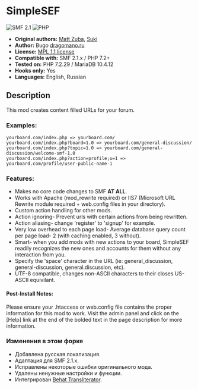# SimpleSEF
![SMF 2.1](https://img.shields.io/badge/SMF-2.1-ed6033.svg?style=flat)
![PHP](https://img.shields.io/badge/PHP-^7.2-blue.svg?style=flat)

* **Original authors:** [Matt Zuba](https://bitbucket.org/mattzuba/simplesef), [Suki](https://github.com/MissAllSunday/SimpleSEF)
* **Author:** Bugo [dragomano.ru](https://dragomano.ru/translations/simplesef)
* **License:** [MPL 1.1 license](https://www.mozilla.org/en-US/MPL/1.1/)
* **Compatible with:** SMF 2.1.x / PHP 7.2+
* **Tested on:** PHP 7.2.29 / MariaDB 10.4.12
* **Hooks only:** Yes
* **Languages:** English, Russian

## Description
This mod creates content filled URLs for your forum.

### Examples:

```
yourboard.com/index.php => yourboard.com/
yourboard.com/index.php?board=1.0 => yourboard.com/general-discussion/
yourboard.com/index.php?topic=1.0 => yourboard.com/general-discussion/welcome-smf-1.0
yourboard.com/index.php?action=profile;u=1 => yourboard.com/profile/user-public-name-1
```

### Features:
* Makes no core code changes to SMF **AT ALL**.
* Works with Apache (mod_rewrite required) or IIS7 (Microsoft URL Rewrite module required + web.config files in your directory).
* Custom action handling for other mods.
* Action ignoring- Prevent urls with certain actions from being rewritten.
* Action aliasing- change 'register' to 'signup' for example.
* Very low overhead to each page load- Average database query count per page load- 2 (with caching enabled, 3 without).
* Smart- when you add mods with new actions to your board, SimpleSEF readily recognizes the new ones and accounts for them without any interaction from you.
* Specify the 'space' character in the URL (ie: general_discussion, general-discussion, general.discussion, etc).
* UTF-8 compatible, changes non-ASCII characters to their closes US-ASCII equivilant.

#### Post-Install Notes:
Please ensure your .htaccess or web.config file contains the proper information for this mod to work.  Visit the admin panel and click on the [Help] link at the end of the bolded text in the page description for more information.

### Изменения в этом форке
* Добавлена русская локализация.
* Адаптация для SMF 2.1.x.
* Исправлены некоторые ошибки оригинального мода.
* Удалены ненужные настройки и функции.
* Интегрирован [Behat Transliterator](https://github.com/Behat/Transliterator).